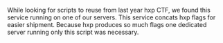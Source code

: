 While looking for scripts to reuse from last year hxp CTF, we found this service running on one of our servers. This service concats hxp flags for easier shipment. Because hxp produces so much flags one dedicated server running only this script was necessary.